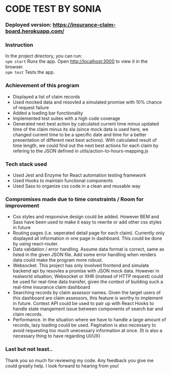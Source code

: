 # CODE TEST BY SONIA

### Deployed version: https://insurance-claim-board.herokuapp.com/

### Instruction
In the project directory, you can run:<br />
`npm start`
Runs the app. Open [http://localhost:3000](http://localhost:3000) to view it in the browser.<br />
`npm test`
Tests the app.

### Achievement of this program
- Displayed a list of claim records
- Used mocked data and resovled a simulated promise with 10% chance of request failure
- Added a loading bar functionality
- Implemented test suites with a high code coverage
- Generated next best action by calculated current time minus updated time of the claim minus its sla (since mock data is used here, we changed current time to be a specific date and time for a better presentation of different next best actions). With calculated result of time length, we could find out the next best actions for each claim by refering to the JSON defined in utils/action-to-hours-mapping.js

### Tech stack used
- Used Jest and Enzyme for React automation testing framework
- Used Hooks to maintain functional components
- Used Sass to organize css code in a clean and reusable way

### Compromises made due to time constraints / Room for improvement
- Css styles and responsive design could be added. However BEM and Sass have been used to make it easy to rewrite or add other css styles in future
- Routing pages (i.e. seperated detail page for each claim). Currently only displayed all information in one page in dashboard. This could be done by using react-router.
- Data validation / error handling. Assume data format is correct, same as listed in the given JSON file. Add some error handling when renders data could make the program more robust. 
- Websocket. This project has only involved frontend and simulate backend api by resovles a promise with JSON mock data. However in realworld situation, Websocket or XHR (instead of HTTP request) could be used for real-time data transfer, given the context of building such a real-time insurance claim dashboard
- Searching records by claim assessor names. Given the target users of this dashboard are claim assessors, this feature is worthy to implement in future. Context API could be used to pair up with React Hooks to handle state mangement issue between components of search bar and claim records.
- Performance. In the situation where we have to handle a large amount of records, lazy loading could be used. Pagination is also necessary to avoid requesting too much unecessary information at once. (It is also a necessary thing to have regarding UI/UX)


### Last but not least..
Thank you so much for reviewing my code. Any feedback you give me could greatly help. I look forward to hearing from you!
